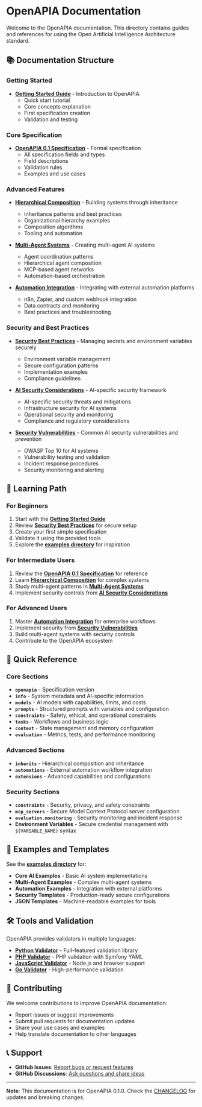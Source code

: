 # OpenAPIA Documentation

Welcome to the OpenAPIA documentation. This directory contains guides and references for using the Open Artificial Intelligence Architecture standard.

## 📚 Documentation Structure

### Getting Started
- **[Getting Started Guide](getting-started.md)** - Introduction to OpenAPIA
  - Quick start tutorial
  - Core concepts explanation
  - First specification creation
  - Validation and testing

### Core Specification
- **[OpenAPIA 0.1 Specification](openapia-0.1-specification.md)** - Formal specification
  - All specification fields and types
  - Field descriptions
  - Validation rules
  - Examples and use cases

### Advanced Features
- **[Hierarchical Composition](hierarchical-composition.md)** - Building systems through inheritance
  - Inheritance patterns and best practices
  - Organizational hierarchy examples
  - Composition algorithms
  - Tooling and automation

- **[Multi-Agent Systems](multi-agent-systems.md)** - Creating multi-agent AI systems
  - Agent coordination patterns
  - Hierarchical agent composition
  - MCP-based agent networks
  - Automation-based orchestration

- **[Automation Integration](automation-integration.md)** - Integrating with external automation platforms
  - n8n, Zapier, and custom webhook integration
  - Data contracts and monitoring
  - Best practices and troubleshooting

### Security and Best Practices
- **[Security Best Practices](security-best-practices.md)** - Managing secrets and environment variables securely
  - Environment variable management
  - Secure configuration patterns
  - Implementation examples
  - Compliance guidelines

- **[AI Security Considerations](ai-security-considerations.md)** - AI-specific security framework
  - AI-specific security threats and mitigations
  - Infrastructure security for AI systems
  - Operational security and monitoring
  - Compliance and regulatory considerations

- **[Security Vulnerabilities](security-vulnerabilities.md)** - Common AI security vulnerabilities and prevention
  - OWASP Top 10 for AI systems
  - Vulnerability testing and validation
  - Incident response procedures
  - Security monitoring and alerting

## 🎯 Learning Path

### For Beginners
1. Start with the **[Getting Started Guide](getting-started.md)**
2. Review **[Security Best Practices](security-best-practices.md)** for secure setup
3. Create your first simple specification
4. Validate it using the provided tools
5. Explore the **[examples directory](../examples/)** for inspiration

### For Intermediate Users
1. Review the **[OpenAPIA 0.1 Specification](openapia-0.1-specification.md)** for reference
2. Learn **[Hierarchical Composition](hierarchical-composition.md)** for complex systems
3. Study multi-agent patterns in **[Multi-Agent Systems](multi-agent-systems.md)**
4. Implement security controls from **[AI Security Considerations](ai-security-considerations.md)**

### For Advanced Users
1. Master **[Automation Integration](automation-integration.md)** for enterprise workflows
2. Implement security from **[Security Vulnerabilities](security-vulnerabilities.md)**
3. Build multi-agent systems with security controls
4. Contribute to the OpenAPIA ecosystem

## 🔧 Quick Reference

### Core Sections
- **`openapia`** - Specification version
- **`info`** - System metadata and AI-specific information
- **`models`** - AI models with capabilities, limits, and costs
- **`prompts`** - Structured prompts with variables and configuration
- **`constraints`** - Safety, ethical, and operational constraints
- **`tasks`** - Workflows and business logic
- **`context`** - State management and memory configuration
- **`evaluation`** - Metrics, tests, and performance monitoring

### Advanced Sections
- **`inherits`** - Hierarchical composition and inheritance
- **`automations`** - External automation workflow integration
- **`extensions`** - Advanced capabilities and configurations

### Security Sections
- **`constraints`** - Security, privacy, and safety constraints
- **`mcp_servers`** - Secure Model Context Protocol server configuration
- **`evaluation.monitoring`** - Security monitoring and incident response
- **Environment Variables** - Secure credential management with `${VARIABLE_NAME}` syntax

## 📖 Examples and Templates

See the **[examples directory](../examples/)** for:
- **Core AI Examples** - Basic AI system implementations
- **Multi-Agent Examples** - Complex multi-agent systems
- **Automation Examples** - Integration with external platforms
- **Security Templates** - Production-ready secure configurations
- **JSON Templates** - Machine-readable examples for tools

## 🛠️ Tools and Validation

OpenAPIA provides validators in multiple languages:
- **[Python Validator](../validators/python/)** - Full-featured validation library
- **[PHP Validator](../validators/php/)** - PHP validation with Symfony YAML
- **[JavaScript Validator](../validators/javascript/)** - Node.js and browser support
- **[Go Validator](../validators/go/)** - High-performance validation

## 🤝 Contributing

We welcome contributions to improve OpenAPIA documentation:
- Report issues or suggest improvements
- Submit pull requests for documentation updates
- Share your use cases and examples
- Help translate documentation to other languages

## 📞 Support

- **GitHub Issues**: [Report bugs or request features](https://github.com/FabioGuin/OpenAPIA/issues)
- **GitHub Discussions**: [Ask questions and share ideas](https://github.com/FabioGuin/OpenAPIA/discussions)

---

**Note**: This documentation is for OpenAPIA 0.1.0. Check the [CHANGELOG](../CHANGELOG.md) for updates and breaking changes.
